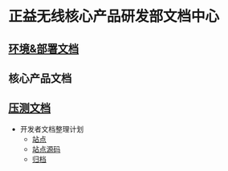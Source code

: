 # 正益无线核心产品研发部文档中心 #

## [环境&部署文档](/jenkins/jenkins.md)
## 核心产品文档
## [压测文档](/concurrent/test.md)
+ 开发者文档整理计划
  + [站点](http://it-ebooks.flygon.net/)
  + [站点源码](https://github.com/it-ebooks/blog)
  + [归档](https://github.com/it-ebooks/it-ebooks-archive)
